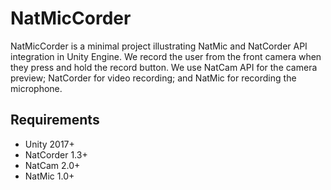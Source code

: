 # NatMicCorder
NatMicCorder is a minimal project illustrating NatMic and NatCorder API integration in Unity Engine. We record the user from the front camera when they press and hold the record button. We use NatCam API for the camera preview; NatCorder for video recording; and NatMic for recording the microphone.

## Requirements
- Unity 2017+
- NatCorder 1.3+
- NatCam 2.0+
- NatMic 1.0+